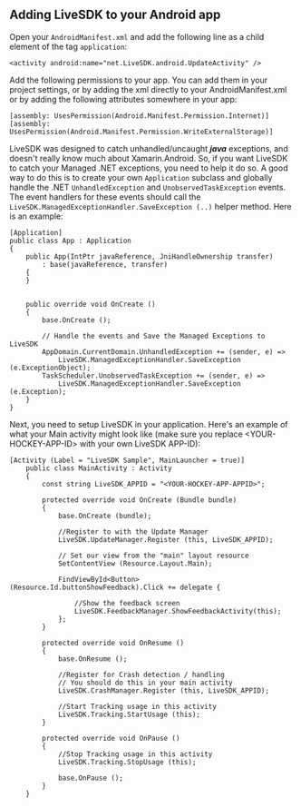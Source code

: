 ## Adding LiveSDK to your Android app
Open your `AndroidManifest.xml` and add the following line as a child element of the tag `application`:

```
<activity android:name="net.LiveSDK.android.UpdateActivity" />
```

Add the following permissions to your app.  You can add them in your project settings, or by adding the xml directly to your AndroidManifest.xml or by adding the following attributes somewhere in your app:

```
[assembly: UsesPermission(Android.Manifest.Permission.Internet)]
[assembly: UsesPermission(Android.Manifest.Permission.WriteExternalStorage)]
```

LiveSDK was designed to catch unhandled/uncaught ***java*** exceptions, and doesn't really know much about Xamarin.Android.  So, if you want LiveSDK to catch your Managed .NET exceptions, you need to help it do so.  A good way to do this is to create your own `Application` subclass and globally handle the .NET `UnhandledException` and `UnobservedTaskException` events.  The event handlers for these events should call the `LiveSDK.ManagedExceptionHandler.SaveException (..)` helper method.  Here is an example:

```
[Application]
public class App : Application
{
	public App(IntPtr javaReference, JniHandleOwnership transfer) 
		: base(javaReference, transfer)
	{
	}


	public override void OnCreate ()
	{
		base.OnCreate ();
			
		// Handle the events and Save the Managed Exceptions to LiveSDK		
		AppDomain.CurrentDomain.UnhandledException += (sender, e) => 
			LiveSDK.ManagedExceptionHandler.SaveException (e.ExceptionObject);
		TaskScheduler.UnobservedTaskException += (sender, e) => 
			LiveSDK.ManagedExceptionHandler.SaveException (e.Exception);
	}
}
```


Next, you need to setup LiveSDK in your application.  Here's an example of what your Main activity might look like (make sure you replace &lt;YOUR-HOCKEY-APP-ID&gt; with your own LiveSDK APP-ID):

```
[Activity (Label = "LiveSDK Sample", MainLauncher = true)]
	public class MainActivity : Activity
	{
		const string LiveSDK_APPID = "<YOUR-HOCKEY-APP-APPID>";

		protected override void OnCreate (Bundle bundle)
		{
			base.OnCreate (bundle);

			//Register to with the Update Manager
			LiveSDK.UpdateManager.Register (this, LiveSDK_APPID);

			// Set our view from the "main" layout resource
			SetContentView (Resource.Layout.Main);

			FindViewById<Button> (Resource.Id.buttonShowFeedback).Click += delegate {

				//Show the feedback screen
				LiveSDK.FeedbackManager.ShowFeedbackActivity(this);
			};
		}

		protected override void OnResume ()
		{
			base.OnResume ();

			//Register for Crash detection / handling
			// You should do this in your main activity
			LiveSDK.CrashManager.Register (this, LiveSDK_APPID);

			//Start Tracking usage in this activity
			LiveSDK.Tracking.StartUsage (this);
		}

		protected override void OnPause ()
		{
			//Stop Tracking usage in this activity
			LiveSDK.Tracking.StopUsage (this);

			base.OnPause ();
		}
	}
```